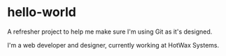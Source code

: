 # hello-world
A refresher project to help me make sure I'm using Git as it's designed.

I'm a web developer and designer, currently working at HotWax Systems.
